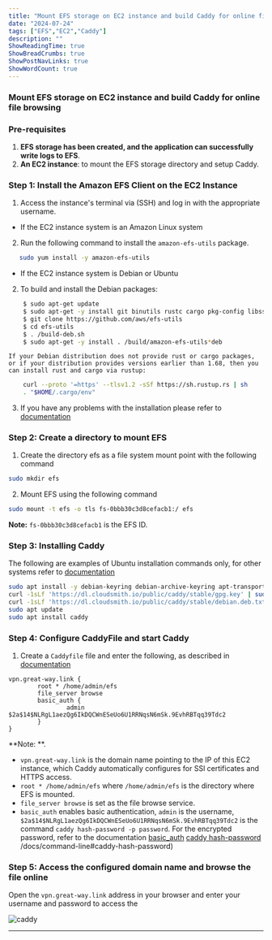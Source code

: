 ```yaml
---
title: "Mount EFS storage on EC2 instance and build Caddy for online file browsing"
date: "2024-07-24"
tags: ["EFS","EC2","Caddy"]
description: ""
ShowReadingTime: true
ShowBreadCrumbs: true
ShowPostNavLinks: true
ShowWordCount: true
---
```



### Mount EFS storage on EC2 instance and build Caddy for online file browsing

### Pre-requisites

1. **EFS storage has been created, and the application can successfully write logs to EFS**.
2. **An EC2 instance**: to mount the EFS storage directory and setup Caddy.

### Step 1: Install the Amazon EFS Client on the EC2 Instance

1. Access the instance's terminal via (SSH) and log in with the appropriate username.

 - If the EC2 instance system is an Amazon Linux system

 2. Run the following command to install the `amazon-efs-utils` package.
```sh
   sudo yum install -y amazon-efs-utils
```
 - If the EC2 instance system is Debian or Ubuntu

 2. To build and install the Debian packages:
   
```sh
    $ sudo apt-get update
    $ sudo apt-get -y install git binutils rustc cargo pkg-config libssl-dev
    $ git clone https://github.com/aws/efs-utils
    $ cd efs-utils
    $ . /build-deb.sh
    $ sudo apt-get -y install . /build/amazon-efs-utils*deb
```

    If your Debian distribution does not provide rust or cargo packages, or if your distribution provides versions earlier than 1.68, then you can install rust and cargo via rustup:

```sh
    curl --proto '=https' --tlsv1.2 -sSf https://sh.rustup.rs | sh
    . "$HOME/.cargo/env"
```

3. If you have any problems with the installation please refer to [documentation](https://github.com/aws/efs-utils/tree/master)

### Step 2: Create a directory to mount EFS

1. Create the directory efs as a file system mount point with the following command

```sh
sudo mkdir efs
```

2. Mount EFS using the following command

```sh
sudo mount -t efs -o tls fs-0bbb30c3d8cefacb1:/ efs
```
**Note:** `fs-0bbb30c3d8cefacb1` is the EFS ID.

### Step 3: Installing Caddy

The following are examples of Ubuntu installation commands only, for other systems refer to [documentation](https://caddyserver.com/docs/install)

```sh
sudo apt install -y debian-keyring debian-archive-keyring apt-transport-https curl
curl -1sLf 'https://dl.cloudsmith.io/public/caddy/stable/gpg.key' | sudo gpg --dearmor -o /usr/share/keyrings/caddy-stable-archive-keyring .gpg
curl -1sLf 'https://dl.cloudsmith.io/public/caddy/stable/debian.deb.txt' | sudo tee /etc/apt/sources.list.d/caddy-stable.list
sudo apt update
sudo apt install caddy
```
### Step 4: Configure CaddyFile and start Caddy
1. Create a `Caddyfile` file and enter the following, as described in [documentation](https://caddyserver.com/docs/caddyfile)
```
vpn.great-way.link {
        root * /home/admin/efs
        file_server browse
        basic_auth {
                admin $2a$14$NLRgL1aezQg6IkDQCWnESeUo6U1RRNqsN6mSk.9EvhRBTqq39Tdc2
        }
}
```
**Note: **.
 - `vpn.great-way.link` is the domain name pointing to the IP of this EC2 instance, which Caddy automatically configures for SSl certificates and HTTPS access.
 - `root * /home/admin/efs` where `/home/admin/efs` is the directory where EFS is mounted.
 - `file_server browse` is set as the file browse service.
 - `basic_auth` enables basic authentication, `admin` is the username, `$2a$14$NLRgL1aezQg6IkDQCWnESeUo6U1RRNqsN6mSk.9EvhRBTqq39Tdc2` is the command `caddy hash-password -p password`. For the encrypted password, refer to the documentation [basic_auth](https://caddyserver.com/docs/caddyfile/directives/basic_auth) [caddy hash-password](https://caddyserver.com) /docs/command-line#caddy-hash-password)

### Step 5: Access the configured domain name and browse the file online

Open the `vpn.great-way.link` address in your browser and enter your username and password to access the

![caddy](https://cdn.jsdelivr.net/gh/NileTradeX/NileTradeX.github.io@master/static/img/caddy.png)

------
